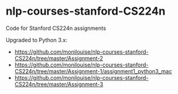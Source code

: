 # nlp-courses-stanford-CS224n
Code for Stanford CS224n assignments

Upgraded to Python 3.x:

- https://github.com/monilouise/nlp-courses-stanford-CS224n/tree/master/Assignment-2
- https://github.com/monilouise/nlp-courses-stanford-CS224n/tree/master/Assignment-1/assignment1_python3_mac
- https://github.com/monilouise/nlp-courses-stanford-CS224n/tree/master/Assignment-3
